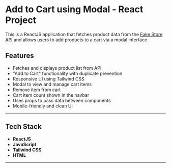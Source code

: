 #  Add to Cart using Modal - React Project

This is a ReactJS application that fetches product data from the [Fake Store API](https://fakestoreapi.com/) and allows users to add products to a cart via a modal interface.

##  Features

-  Fetches and displays product list from API
-  "Add to Cart" functionality with duplicate prevention
-  Responsive UI using Tailwind CSS
-  Modal to view and manage cart items
-  Remove item from cart
-  Cart item count shown in the navbar
-  Uses props to pass data between components
-  Mobile-friendly and clean UI

---

##  Tech Stack

- **ReactJS**
- **JavaScript**
- **Tailwind CSS**
- **HTML**

---



